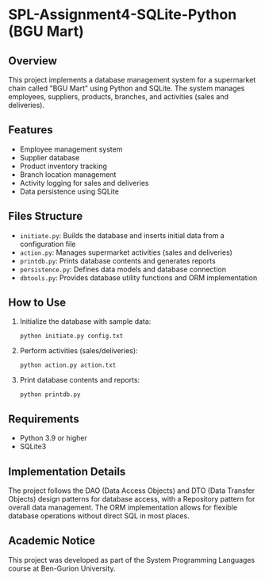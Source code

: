 # SPL-Assignment4-SQLite-Python (BGU Mart)

## Overview
This project implements a database management system for a supermarket chain called "BGU Mart" using Python and SQLite. The system manages employees, suppliers, products, branches, and activities (sales and deliveries).

## Features
- Employee management system
- Supplier database
- Product inventory tracking
- Branch location management
- Activity logging for sales and deliveries
- Data persistence using SQLite

## Files Structure
- `initiate.py`: Builds the database and inserts initial data from a configuration file
- `action.py`: Manages supermarket activities (sales and deliveries)
- `printdb.py`: Prints database contents and generates reports
- `persistence.py`: Defines data models and database connection
- `dbtools.py`: Provides database utility functions and ORM implementation

## How to Use
1. Initialize the database with sample data:
   ```
   python initiate.py config.txt
   ```

2. Perform activities (sales/deliveries):
   ```
   python action.py action.txt
   ```

3. Print database contents and reports:
   ```
   python printdb.py
   ```

## Requirements
- Python 3.9 or higher
- SQLite3

## Implementation Details
The project follows the DAO (Data Access Objects) and DTO (Data Transfer Objects) design patterns for database access, with a Repository pattern for overall data management. The ORM implementation allows for flexible database operations without direct SQL in most places.

## Academic Notice
This project was developed as part of the System Programming Languages course at Ben-Gurion University.
